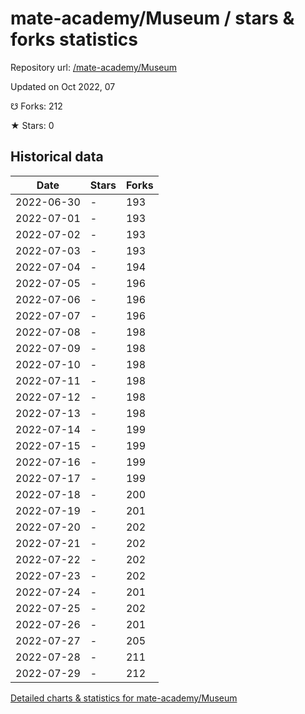 # mate-academy/Museum / stars & forks statistics

Repository url: [/mate-academy/Museum](https://github.com/mate-academy/Museum)

Updated on Oct 2022, 07

☋ Forks: 212

★ Stars: 0

## Historical data
| Date | Stars | Forks |
|------|-------|-------|
| 2022-06-30 | - | 193 | 
| 2022-07-01 | - | 193 | 
| 2022-07-02 | - | 193 | 
| 2022-07-03 | - | 193 | 
| 2022-07-04 | - | 194 | 
| 2022-07-05 | - | 196 | 
| 2022-07-06 | - | 196 | 
| 2022-07-07 | - | 196 | 
| 2022-07-08 | - | 198 | 
| 2022-07-09 | - | 198 | 
| 2022-07-10 | - | 198 | 
| 2022-07-11 | - | 198 | 
| 2022-07-12 | - | 198 | 
| 2022-07-13 | - | 198 | 
| 2022-07-14 | - | 199 | 
| 2022-07-15 | - | 199 | 
| 2022-07-16 | - | 199 | 
| 2022-07-17 | - | 199 | 
| 2022-07-18 | - | 200 | 
| 2022-07-19 | - | 201 | 
| 2022-07-20 | - | 202 | 
| 2022-07-21 | - | 202 | 
| 2022-07-22 | - | 202 | 
| 2022-07-23 | - | 202 | 
| 2022-07-24 | - | 201 | 
| 2022-07-25 | - | 202 | 
| 2022-07-26 | - | 201 | 
| 2022-07-27 | - | 205 | 
| 2022-07-28 | - | 211 | 
| 2022-07-29 | - | 212 | 


[Detailed charts & statistics for mate-academy/Museum](https://reviewgithub.com/rep/mate-academy/Museum)
